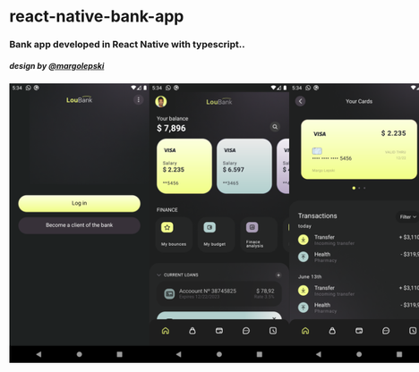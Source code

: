 # react-native-bank-app

### Bank app developed in React Native with typescript..

##### design by <a href="https://www.figma.com/@margolepski"/>@margolepski</a>

<div style="display: flex"><br>
  <img align="left" alt="" height="500" src="screenShots/Screenshot_0.png">
  <img align="center" alt="" height="500" src="screenShots/Screenshot_1.png">
  <img align="left" alt="" height="500" src="screenShots/Screenshot_2.png">
</div>

